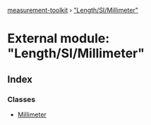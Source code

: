 [measurement-toolkit](../README.md) › ["Length/SI/Millimeter"](_length_si_millimeter_.md)

# External module: "Length/SI/Millimeter"

## Index

### Classes

* [Millimeter](../classes/_length_si_millimeter_.millimeter.md)
